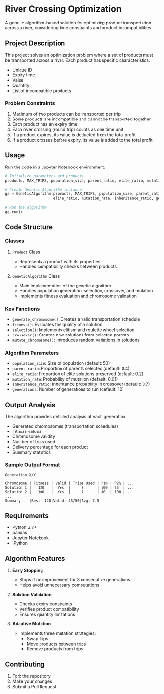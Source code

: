 # River Crossing Optimization
A genetic algorithm-based solution for optimizing product transportation across a river, considering time constraints and product incompatibilities.

## Project Description
This project solves an optimization problem where a set of products must be transported across a river. Each product has specific characteristics:
- Unique ID
- Expiry time
- Value
- Quantity
- List of incompatible products

### Problem Constraints
1. Maximum of two products can be transported per trip
2. Some products are incompatible and cannot be transported together
3. Each product has an expiry time
4. Each river crossing (round trip) counts as one time unit
5. If a product expires, its value is deducted from the total profit
6. If a product crosses before expiry, its value is added to the total profit

## Usage
Run the code in a Jupyter Notebook environment:

```python
# Initialize parameters and products
products, MAX_TRIPS, population_size, parent_ratio, elite_ratio, mutation_rate, inheritance_ratio, generations = init()

# Create Genetic Algorithm instance
ga = GeneticAlgorithm(products, MAX_TRIPS, population_size, parent_ratio, 
                      elite_ratio, mutation_rate, inheritance_ratio, generations)

# Run the algorithm
ga.run()
```

## Code Structure

### Classes
1. `Product` Class
   - Represents a product with its properties
   - Handles compatibility checks between products

2. `GeneticAlgorithm` Class
   - Main implementation of the genetic algorithm
   - Handles population generation, selection, crossover, and mutation
   - Implements fitness evaluation and chromosome validation

### Key Functions
- `generate_chromosome()`: Creates a valid transportation schedule
- `fitness()`: Evaluates the quality of a solution
- `selection()`: Implements elitism and roulette wheel selection
- `crossover()`: Creates new solutions from selected parents
- `mutate_chromosome()`: Introduces random variations in solutions

### Algorithm Parameters
- `population_size`: Size of population (default: 50)
- `parent_ratio`: Proportion of parents selected (default: 0.4)
- `elite_ratio`: Proportion of elite solutions preserved (default: 0.2)
- `mutation_rate`: Probability of mutation (default: 0.01)
- `inheritance_ratio`: Inheritance probability in crossover (default: 0.7)
- `generations`: Number of generations to run (default: 10)

## Output Analysis
The algorithm provides detailed analysis at each generation:
- Generated chromosomes (transportation schedules)
- Fitness values
- Chromosome validity
- Number of trips used
- Delivery percentage for each product
- Summary statistics

### Sample Output Format
```
Generation X/Y
-------------
Chromosome | Fitness | Valid | Trips Used | P1% | P2% | ...
Solution 1 |   120   |  Yes  |     8      | 100 | 75  | ...
Solution 2 |   100   |  Yes  |     7      | 80  | 100 | ...
...
Summary    |Best: 120|Valid: 45/50|Avg: 7.5
```

## Requirements
- Python 3.7+
- pandas
- Jupyter Notebook
- IPython

## Algorithm Features
1. **Early Stopping**
   - Stops if no improvement for 3 consecutive generations
   - Helps avoid unnecessary computations

2. **Solution Validation**
   - Checks expiry constraints
   - Verifies product compatibility
   - Ensures quantity limitations

3. **Adaptive Mutation**
   - Implements three mutation strategies:
     - Swap trips
     - Move products between trips
     - Remove products from trips

## Contributing
1. Fork the repository
2. Make your changes
3. Submit a Pull Request

